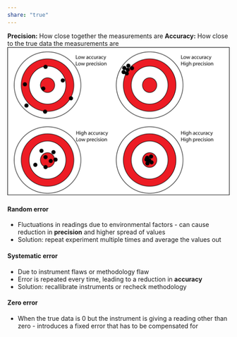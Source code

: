 ```yaml
---
share: "true"
---
```


**Precision:** How close together the measurements are
**Accuracy:** How close to the true data the measurements are
![Precision and accuracy.png](./Physics/Images/Precision%20and%20accuracy.png)
#### Random error
- Fluctuations in readings due to environmental factors - can cause reduction in **precision** and higher spread of values
- Solution: repeat experiment multiple times and average the values out
#### Systematic error
- Due to instrument flaws or methodology flaw
- Error is repeated every time, leading to a reduction in **accuracy**
- Solution: recallibrate instruments or recheck methodology
#### Zero error
- When the true data is 0 but the instrument is giving a reading other than zero - introduces a fixed error that has to be compensated for
